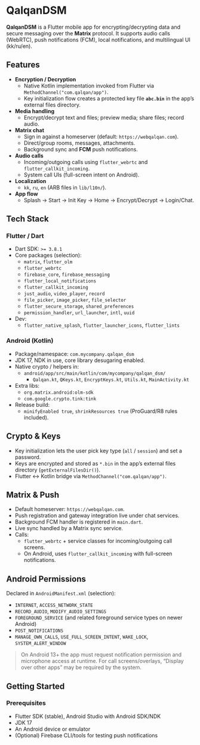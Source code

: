 # QalqanDSM

**QalqanDSM** is a Flutter mobile app for encrypting/decrypting data and secure messaging over the **Matrix** protocol. It supports audio calls (WebRTC), push notifications (FCM), local notifications, and multilingual UI (kk/ru/en).

## Features

- **Encryption / Decryption**
    - Native Kotlin implementation invoked from Flutter via `MethodChannel("com.qalqan/app")`.
    - Key initialization flow creates a protected key file **`abc.bin`** in the app’s external files directory.
- **Media handling**
    - Encrypt/decrypt text and files; preview media; share files; record audio.
- **Matrix chat**
    - Sign in against a homeserver (default: `https://webqalqan.com`).
    - Direct/group rooms, messages, attachments.
    - Background sync and **FCM** push notifications.
- **Audio calls**
    - Incoming/outgoing calls using `flutter_webrtc` and `flutter_callkit_incoming`.
    - System call UIs (full-screen intent on Android).
- **Localization**
    - `kk`, `ru`, `en` (ARB files in `lib/l10n/`).
- **App flow**
    - Splash → Start → Init Key → Home → Encrypt/Decrypt → Login/Chat.

## Tech Stack

### Flutter / Dart
- Dart SDK: `>= 3.8.1`
- Core packages (selection):
    - `matrix`, `flutter_olm`
    - `flutter_webrtc`
    - `firebase_core`, `firebase_messaging`
    - `flutter_local_notifications`
    - `flutter_callkit_incoming`
    - `just_audio`, `video_player`, `record`
    - `file_picker`, `image_picker`, `file_selector`
    - `flutter_secure_storage`, `shared_preferences`
    - `permission_handler`, `url_launcher`, `intl`, `uuid`
- Dev:
    - `flutter_native_splash`, `flutter_launcher_icons`, `flutter_lints`

### Android (Kotlin)
- Package/namespace: `com.mycompany.qalqan_dsm`
- JDK 17, NDK in use, core library desugaring enabled.
- Native crypto / helpers in:
    - `android/app/src/main/kotlin/com/mycompany/qalqan_dsm/`
        - `Qalqan.kt`, `QKeys.kt`, `EncryptKeys.kt`, `Utils.kt`, `MainActivity.kt`
- Extra libs:
    - `org.matrix.android:olm-sdk`
    - `com.google.crypto.tink:tink`
- Release build:
    - `minifyEnabled true`, `shrinkResources true` (ProGuard/R8 rules included).

## Crypto & Keys

- Key initialization lets the user pick key type (`all` / `session`) and set a password.
- Keys are encrypted and stored as `*.bin` in the app’s external files directory (`getExternalFilesDir()`).
- Flutter ↔ Kotlin bridge via `MethodChannel("com.qalqan/app")`.

## Matrix & Push

- Default homeserver: `https://webqalqan.com`.
- Push registration and gateway integration live under chat services.
- Background FCM handler is registered in `main.dart`.
- Live sync handled by a Matrix sync service.
- Calls:
    - `flutter_webrtc` + service classes for incoming/outgoing call screens.
    - On Android, uses `flutter_callkit_incoming` with full-screen notifications.

## Android Permissions

Declared in `AndroidManifest.xml` (selection):
- `INTERNET`, `ACCESS_NETWORK_STATE`
- `RECORD_AUDIO`, `MODIFY_AUDIO_SETTINGS`
- `FOREGROUND_SERVICE` (and related foreground service types on newer Android)
- `POST_NOTIFICATIONS`
- `MANAGE_OWN_CALLS`, `USE_FULL_SCREEN_INTENT`, `WAKE_LOCK`, `SYSTEM_ALERT_WINDOW`

> On Android 13+ the app must request notification permission and microphone access at runtime. For call screens/overlays, “Display over other apps” may be required by the system.

## Getting Started

### Prerequisites
- Flutter SDK (stable), Android Studio with Android SDK/NDK
- JDK 17
- An Android device or emulator
- (Optional) Firebase CLI/tools for testing push notifications